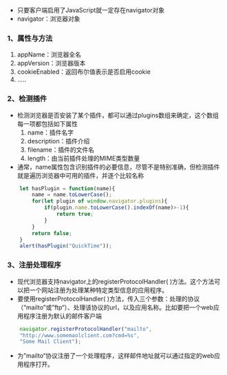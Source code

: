 + 只要客户端启用了JavaScript就一定存在navigator对象
+ navigator：浏览器对象
### 1、属性与方法
1. appName：浏览器全名
2. appVersion：浏览器版本
3. cookieEnabled：返回布尔值表示是否启用cookie
4. .....
### 2、检测插件
+ 检测浏览器是否安装了某个插件，都可以通过plugins数组来确定，这个数组每一项都包括如下属性
	1. name：插件名字
	2. description：插件介绍
	3. filename：插件的文件名
	4. length：由当前插件处理的MIME类型数量
+ 通常，name属性包含识别插件的必要信息，尽管不是特别准确，但检测插件就是遍历浏览器中可用的插件，并逐个比较名称
```js
	let hasPlugin = function(name){
		name = name.toLowerCase();
		for(let plugin of window.navigator.plugins){
			if(plugin.name.toLowerCase().indexOf(name)>-1){
				return true;
			}
		}
		return false;
	}
	alert(hasPlugin("QuickTime"));
```
### 3、注册处理程序
+ 现代浏览器支持navigator上的registerProtocolHandler( )方法。这个方法可以把一个网站注册为处理某种特定类型信息的应用程序。
+ 要使用registerProtocolHandler( )方法，传入三个参数：处理的协议（“mailto”或”ftp“）、处理该协议的url，以及应用名称。比如要把一个web应用程序注册为默认的邮件客户端
```js
	navigator.registerProtocolHandler("mailto",
	"http://www.somemaolclient.com?cmd=%s",
	"Some Mail Client");
```
+ 为”mailto“协议注册了一个处理程序，这样邮件地址就可以通过指定的web应用程序打开。